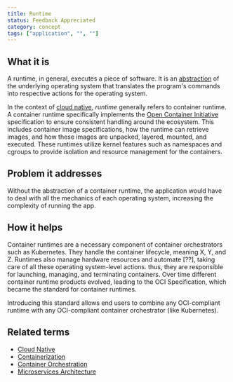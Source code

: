 ```yaml
---
title: Runtime
status: Feedback Appreciated
category: concept
tags: ["application", "", ""]
---
```


## What it is

A runtime, in general, executes a piece of software.
It is an [abstraction](/abstraction/) of the underlying operating system that translates the program's commands into respective actions for the operating system. 

In the context of [cloud native](/cloud-native-apps/), _runtime_ generally refers to container runtime. 
A container runtime specifically implements the [Open Container Initiative](https://opencontainers.org/) specification to ensure consistent handling around the ecosystem. 
This includes container image specifications, how the runtime can retrieve images,
and how these images are unpacked, layered, mounted, and executed. 
These runtimes utilize kernel features such as namespaces and cgroups to provide isolation and resource management for the containers.

## Problem it addresses


Without the abstraction of a container runtime, the application would have to deal with all the mechanics of each operating system, increasing the complexity of running the app. 

## How it helps
Container runtimes are a necessary component of container orchestrators such as Kubernetes. 
They handle the container lifecycle, meaning X, Y, and Z.
Runtimes also manage hardware resources and automate [??], taking care of all these operating system-level actions. 
thus, they are responsible for launching, managing, and terminating containers.
Over time different container runtime products evolved, leading to the OCI Specification, 
which became the standard for container runtimes. 

Introducing this standard allows end users to combine any OCI-compliant runtime with any OCI-compliant container orchestrator (like Kubernetes). 

## Related terms

- [Cloud Native](https://glossary.cncf.io/cloud-native-apps/)
- [Containerization](https://glossary.cncf.io/containerization/)
- [Container Orchestration](https://glossary.cncf.io/container-orchestration/)
- [Microservices Architecture](https://glossary.cncf.io/microservices-architecture/)
